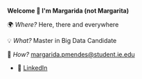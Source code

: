 **Welcome 👋 I'm Margarida (not Margarita)**

🌍 _Where?_ Here, there and everywhere

💡 _What?_ Master in Big Data Candidate

📠 _How?_ margarida.pmendes@student.ie.edu

  - :office: [LinkedIn](https://www.linkedin.com/in/khuyen-tran-1ab926151/)
